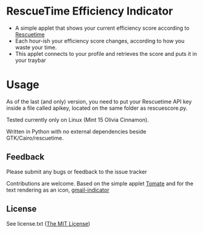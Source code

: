 # RescueTime Efficiency Indicator

* A simple applet that shows your current efficiency score according to [Rescuetime](http://www.rescuetime.com)
* Each hour-ish your efficiency score changes, according to how you waste your time.
* This applet connects to your profile and retrieves the score and puts it in your traybar

# Usage

As of the last (and only) version, you need to put your Rescuetime API key inside a file called apikey,
located on the same folder as rescuescore.py.

Tested currently only on Linux (Mint 15 Olivia Cinnamon).

Written in Python with no external dependencies beside GTK/Cairo/rescuetime.


## Feedback
Please submit any bugs or feedback to the issue tracker

Contributions are welcome.
Based on the simple applet [Tomate](https://gitorious.org/tomate#more)
and for the text rendering as an icon, [gmail-indicator](https://github.com/fillest/gmail-indicator)

## License
See license.txt ([The MIT License](http://www.opensource.org/licenses/mit-license.php))

